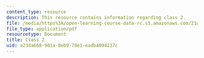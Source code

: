```yaml
---
content_type: resource
description: This resource contains information regarding class 2.
file: /media/https%3A/open-learning-course-data-rc.s3.amazonaws.com/21w-758-genre-fiction-workshop-spring-2013/a23da668901a0eb970e1eadb4094237c_MIT21W_758S13_Class_2.pdf
file_type: application/pdf
resourcetype: Document
title: Class 2
uid: a23da668-901a-0eb9-70e1-eadb4094237c
---
```

